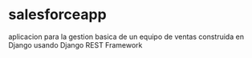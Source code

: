 # salesforceapp
aplicacion para la gestion basica de un equipo de ventas construida en Django usando Django REST Framework
